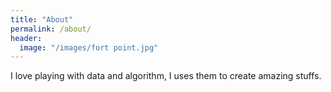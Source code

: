 ```yaml
---
title: "About"
permalink: /about/
header:
  image: "/images/fort point.jpg"
---
```

I love playing with data and algorithm, I uses them to create amazing stuffs.